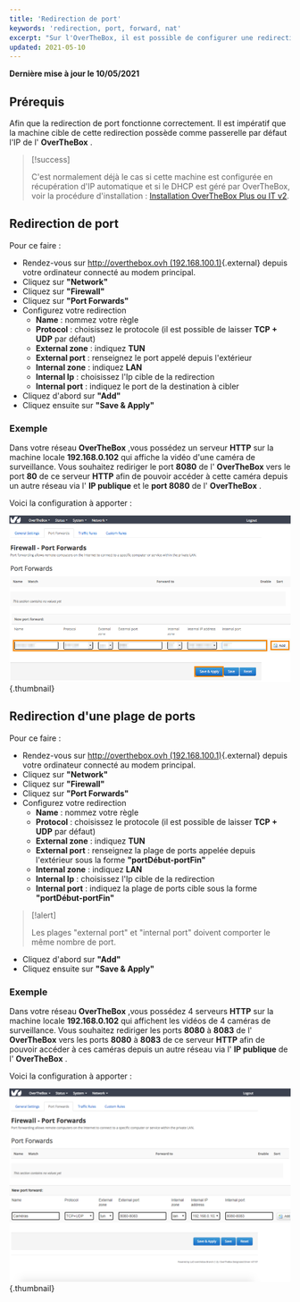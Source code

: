 ```yaml
---
title: 'Redirection de port'
keywords: 'redirection, port, forward, nat'
excerpt: "Sur l'OverTheBox, il est possible de configurer une redirection de port afin de vous permettre d'accéder à une machine de votre réseau local depuis un réseau extérieur."
updated: 2021-05-10
---
```


**Dernière mise à jour le 10/05/2021**

## Prérequis

Afin que la redirection de port fonctionne correctement. Il est impératif que la machine cible de cette redirection possède comme passerelle par défaut l'IP de l' **OverTheBox** .

> [!success]
>
> C'est normalement déjà le cas si cette machine est configurée en récupération d'IP automatique et si le DHCP est géré par OverTheBox,
> voir la procédure d'installation : [Installation OverTheBox Plus ou IT v2](/pages/web_cloud/email_and_collaborative_solutions/internet/overthebox/plus_itv2_installation).
>

## Redirection de port
Pour ce faire :

- Rendez-vous sur [http://overthebox.ovh (192.168.100.1)](http://overthebox.ovh){.external} depuis votre ordinateur connecté au modem principal.
- Cliquez sur **"Network"**
- Cliquez sur **"Firewall"**
- Cliquez sur **"Port Forwards"**
- Configurez votre redirection
    - **Name** : nommez votre règle
    - **Protocol** : choisissez le protocole (il est possible de laisser **TCP + UDP** par défaut)
    - **External zone** : indiquez **TUN**
    - **External port** : renseignez le port appelé depuis l'extérieur
    - **Internal zone** : indiquez **LAN**
    - **Internal Ip** : choisissez l'Ip cible de la redirection
    - **Internal port** : indiquez le port de la destination à cibler
- Cliquez d'abord sur **"Add"**
- Cliquez ensuite sur **"Save & Apply"**


### Exemple
Dans votre réseau  **OverTheBox**  ,vous possédez un serveur  **HTTP**  sur la machine locale  **192.168.0.102**  qui affiche la vidéo d'une caméra de surveillance. Vous souhaitez rediriger le port  **8080**  de l' **OverTheBox** vers le port  **80**  de ce serveur  **HTTP**  afin de pouvoir accéder à cette caméra depuis un autre réseau via l' **IP publique**  et le  **port 8080**  de l' **OverTheBox** .

Voici la configuration à apporter :


![overthebox](images/4376b.png){.thumbnail}


## Redirection d'une plage de ports
Pour ce faire :

- Rendez-vous sur [http://overthebox.ovh (192.168.100.1)](http://overthebox.ovh){.external} depuis votre ordinateur connecté au modem principal.
- Cliquez sur **"Network"**
- Cliquez sur **"Firewall"**
- Cliquez sur **"Port Forwards"**
- Configurez votre redirection
    - **Name** : nommez votre règle
    - **Protocol** : choisissez le protocole (il est possible de laisser **TCP + UDP** par défaut)
    - **External zone** : indiquez **TUN**
    - **External port** : renseignez la plage de ports appelée depuis l'extérieur sous la forme **"portDébut-portFin"**
    - **Internal zone** : indiquez **LAN**
    - **Internal Ip** : choisissez l'Ip cible de la redirection
    - **Internal port** : indiquez la plage de ports cible sous la forme **"portDébut-portFin"**



> [!alert]
>
> Les plages "external port" et "internal port" doivent comporter le même nombre de port.
>

- Cliquez d'abord sur **"Add"**
- Cliquez ensuite sur **"Save & Apply"**


### Exemple
Dans votre réseau  **OverTheBox**  ,vous possédez 4 serveurs  **HTTP**  sur la machine locale  **192.168.0.102**  qui affichent les vidéos de 4 caméras de surveillance. Vous souhaitez rediriger les ports **8080** à **8083** de l' **OverTheBox** vers les ports **8080** à **8083** de ce serveur **HTTP** afin de pouvoir accéder à ces caméras depuis un autre réseau via l' **IP publique** de l' **OverTheBox** .

Voici la configuration à apporter :


![overthebox](images/FwdPlage.png){.thumbnail}
